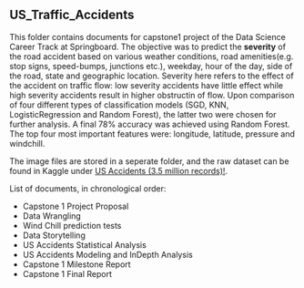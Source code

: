 ## US_Traffic_Accidents
This folder contains documents for capstone1 project of the Data Science Career Track at Springboard.
The objective was to predict the **severity** of the road accident based on various weather conditions, road amenities(e.g. stop signs, speed-bumps, junctions etc.), weekday, hour of the day, side of the road, state and geographic location. 
Severity here refers to the effect of the accident on traffic flow: low severity accidents have little effect while high severity accidents result in higher obstructin of flow.
Upon comparison of four different types of classification models (SGD, KNN, LogisticRegression and Random Forest), the latter two were chosen for further analysis. A final 78% accuracy was achieved using Random Forest. The top four most important features were: longitude, latitude, pressure and windchill. 

The image files are stored in a seperate folder, and the raw dataset can be found in Kaggle under [US Accidents (3.5 million records)!](https://www.kaggle.com/sobhanmoosavi/us-accidents).

List of documents, in chronological order:
- Capstone 1 Project Proposal
- Data Wrangling
- Wind Chill prediction tests
- Data Storytelling
- US Accidents Statistical Analysis
- US Accidents Modeling and InDepth Analysis
- Capstone 1 Milestone Report
- Capstone 1 Final Report

